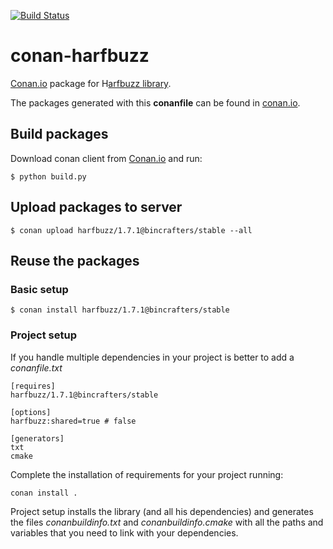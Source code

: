 [![Build Status](https://travis-ci.org/bincrafters/conan-harfbuzz.svg)](https://travis-ci.org/bincrafters/conan-harfbuzz)


# conan-harfbuzz

[Conan.io](https://conan.io) package for H[arfbuzz library](http://harfbuzz.org).

The packages generated with this **conanfile** can be found in [conan.io](https://conan.io/source/harfbuzz/1.7.1/bincrafters/stable).

## Build packages

Download conan client from [Conan.io](https://conan.io) and run:

    $ python build.py

## Upload packages to server

    $ conan upload harfbuzz/1.7.1@bincrafters/stable --all
    
## Reuse the packages

### Basic setup

    $ conan install harfbuzz/1.7.1@bincrafters/stable
    
### Project setup

If you handle multiple dependencies in your project is better to add a *conanfile.txt*
    
    [requires]
    harfbuzz/1.7.1@bincrafters/stable

    [options]
    harfbuzz:shared=true # false
    
    [generators]
    txt
    cmake

Complete the installation of requirements for your project running:</small></span>

    conan install .

Project setup installs the library (and all his dependencies) and generates the files *conanbuildinfo.txt* and *conanbuildinfo.cmake* with all the paths and variables that you need to link with your dependencies.
